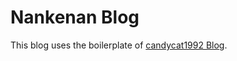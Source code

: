 # Nankenan Blog

This blog uses the boilerplate of [candycat1992 Blog](http://candycat1992.github.io/2016/03/02/hello-blog/).